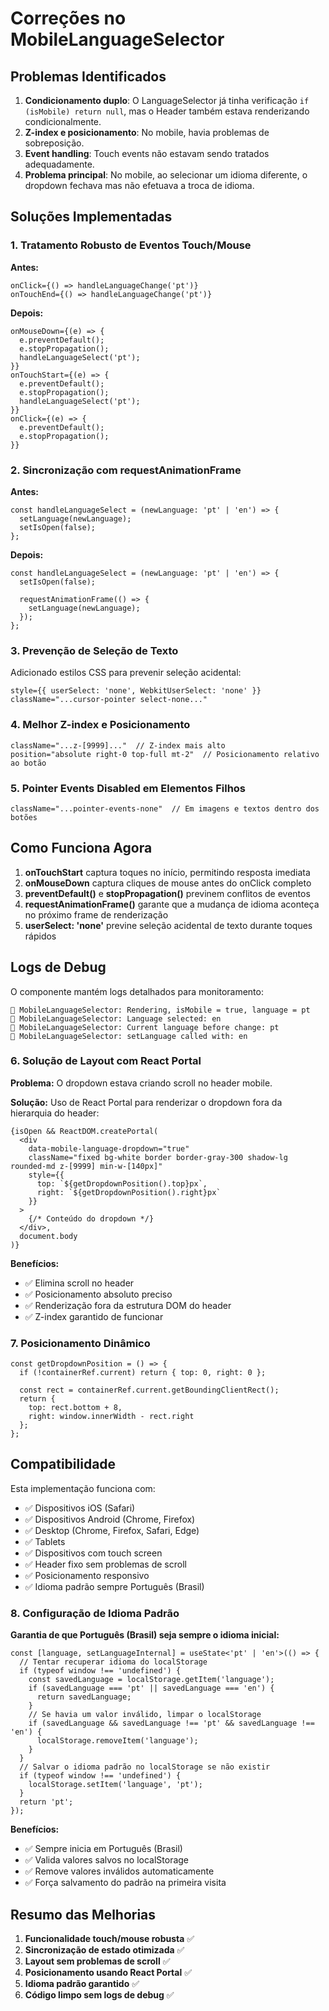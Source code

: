 # Correções no MobileLanguageSelector

## Problemas Identificados

1. **Condicionamento duplo**: O LanguageSelector já tinha verificação `if (isMobile) return null`, mas o Header também estava renderizando condicionalmente.
2. **Z-index e posicionamento**: No mobile, havia problemas de sobreposição.
3. **Event handling**: Touch events não estavam sendo tratados adequadamente.
4. **Problema principal**: No mobile, ao selecionar um idioma diferente, o dropdown fechava mas não efetuava a troca de idioma.

## Soluções Implementadas

### 1. Tratamento Robusto de Eventos Touch/Mouse

**Antes:**
```tsx
onClick={() => handleLanguageChange('pt')}
onTouchEnd={() => handleLanguageChange('pt')}
```

**Depois:**
```tsx
onMouseDown={(e) => {
  e.preventDefault();
  e.stopPropagation();
  handleLanguageSelect('pt');
}}
onTouchStart={(e) => {
  e.preventDefault();
  e.stopPropagation();
  handleLanguageSelect('pt');
}}
onClick={(e) => {
  e.preventDefault();
  e.stopPropagation();
}}
```

### 2. Sincronização com requestAnimationFrame

**Antes:**
```tsx
const handleLanguageSelect = (newLanguage: 'pt' | 'en') => {
  setLanguage(newLanguage);
  setIsOpen(false);
};
```

**Depois:**
```tsx
const handleLanguageSelect = (newLanguage: 'pt' | 'en') => {
  setIsOpen(false);
  
  requestAnimationFrame(() => {
    setLanguage(newLanguage);
  });
};
```

### 3. Prevenção de Seleção de Texto

Adicionado estilos CSS para prevenir seleção acidental:
```tsx
style={{ userSelect: 'none', WebkitUserSelect: 'none' }}
className="...cursor-pointer select-none..."
```

### 4. Melhor Z-index e Posicionamento

```tsx
className="...z-[9999]..."  // Z-index mais alto
position="absolute right-0 top-full mt-2"  // Posicionamento relativo ao botão
```

### 5. Pointer Events Disabled em Elementos Filhos

```tsx
className="...pointer-events-none"  // Em imagens e textos dentro dos botões
```

## Como Funciona Agora

1. **onTouchStart** captura toques no início, permitindo resposta imediata
2. **onMouseDown** captura cliques de mouse antes do onClick completo
3. **preventDefault()** e **stopPropagation()** previnem conflitos de eventos
4. **requestAnimationFrame()** garante que a mudança de idioma aconteça no próximo frame de renderização
5. **userSelect: 'none'** previne seleção acidental de texto durante toques rápidos

## Logs de Debug

O componente mantém logs detalhados para monitoramento:
```
📱 MobileLanguageSelector: Rendering, isMobile = true, language = pt
📱 MobileLanguageSelector: Language selected: en
📱 MobileLanguageSelector: Current language before change: pt
📱 MobileLanguageSelector: setLanguage called with: en
```

### 6. Solução de Layout com React Portal

**Problema:** O dropdown estava criando scroll no header mobile.

**Solução:** Uso de React Portal para renderizar o dropdown fora da hierarquia do header:

```tsx
{isOpen && ReactDOM.createPortal(
  <div 
    data-mobile-language-dropdown="true"
    className="fixed bg-white border border-gray-300 shadow-lg rounded-md z-[9999] min-w-[140px]"
    style={{
      top: `${getDropdownPosition().top}px`,
      right: `${getDropdownPosition().right}px`
    }}
  >
    {/* Conteúdo do dropdown */}
  </div>,
  document.body
)}
```

**Benefícios:**
- ✅ Elimina scroll no header
- ✅ Posicionamento absoluto preciso
- ✅ Renderização fora da estrutura DOM do header
- ✅ Z-index garantido de funcionar

### 7. Posicionamento Dinâmico

```tsx
const getDropdownPosition = () => {
  if (!containerRef.current) return { top: 0, right: 0 };
  
  const rect = containerRef.current.getBoundingClientRect();
  return {
    top: rect.bottom + 8,
    right: window.innerWidth - rect.right
  };
};
```

## Compatibilidade

Esta implementação funciona com:
- ✅ Dispositivos iOS (Safari)
- ✅ Dispositivos Android (Chrome, Firefox)
- ✅ Desktop (Chrome, Firefox, Safari, Edge)
- ✅ Tablets
- ✅ Dispositivos com touch screen
- ✅ Header fixo sem problemas de scroll
- ✅ Posicionamento responsivo
- ✅ Idioma padrão sempre Português (Brasil)

### 8. Configuração de Idioma Padrão

**Garantia de que Português (Brasil) seja sempre o idioma inicial:**

```tsx
const [language, setLanguageInternal] = useState<'pt' | 'en'>(() => {
  // Tentar recuperar idioma do localStorage
  if (typeof window !== 'undefined') {
    const savedLanguage = localStorage.getItem('language');
    if (savedLanguage === 'pt' || savedLanguage === 'en') {
      return savedLanguage;
    }
    // Se havia um valor inválido, limpar o localStorage
    if (savedLanguage && savedLanguage !== 'pt' && savedLanguage !== 'en') {
      localStorage.removeItem('language');
    }
  }
  // Salvar o idioma padrão no localStorage se não existir
  if (typeof window !== 'undefined') {
    localStorage.setItem('language', 'pt');
  }
  return 'pt';
});
```

**Benefícios:**
- ✅ Sempre inicia em Português (Brasil)
- ✅ Valida valores salvos no localStorage
- ✅ Remove valores inválidos automaticamente
- ✅ Força salvamento do padrão na primeira visita

## Resumo das Melhorias

1. **Funcionalidade touch/mouse robusta** ✅
2. **Sincronização de estado otimizada** ✅  
3. **Layout sem problemas de scroll** ✅
4. **Posicionamento usando React Portal** ✅
5. **Idioma padrão garantido** ✅
6. **Código limpo sem logs de debug** ✅
